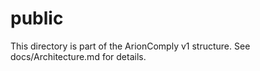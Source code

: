 # public
This directory is part of the ArionComply v1 structure. See docs/Architecture.md for details.
